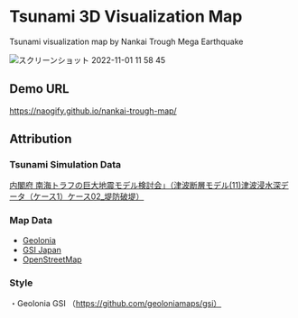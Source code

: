 # Tsunami 3D Visualization Map

Tsunami visualization map by Nankai Trough Mega Earthquake


![スクリーンショット 2022-11-01 11 58 45](https://user-images.githubusercontent.com/8760841/199149866-a43ad2fd-a184-4eef-ba09-023a507fcd88.png)


## Demo URL
https://naogify.github.io/nankai-trough-map/


## Attribution

### Tsunami Simulation Data
[内閣府 南海トラフの巨大地震モデル検討会」（津波断層モデル(11)津波浸水深データ（ケース1）ケース02_堤防破堤）](https://www.geospatial.jp/ckan/dataset/1211/resource/d2313be4-49ba-415b-b1cf-5a3ed82fe50c)

### Map Data
- [Geolonia](https://geolonia.com/)
- [GSI Japan](https://www.gsi.go.jp/)
- [OpenStreetMap](https://www.openstreetmap.org/copyright)

### Style
・Geolonia GSI （https://github.com/geoloniamaps/gsi）
